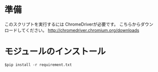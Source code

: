 # 準備

このスクリプトを実行するには
ChromeDriverが必要です。
こちらからダウンロードしてください。
http://chromedriver.chromium.org/downloads

# モジュールのインストール

```
$pip install -r requirement.txt
```
